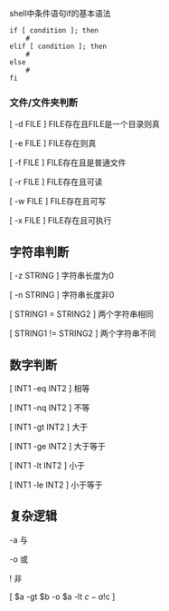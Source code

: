 shell中条件语句if的基本语法

```
if [ condition ]; then
    #
elif [ condition ]; then
    #
else
    #
fi
```


### 文件/文件夹判断

[ -d FILE ]
FILE存在且FILE是一个目录则真

[ -e FILE ]
FILE存在则真

[ -f FILE ]
FILE存在且是普通文件

[ -r FILE ]
FILE存在且可读

[ -w FILE ]
FILE存在且可写

[ -x FILE ]
FILE存在且可执行


## 字符串判断

[ -z STRING ]
字符串长度为0

[ -n STRING ]
字符串长度非0

[ STRING1 = STRING2 ]
两个字符串相同

[ STRING1 != STRING2 ]
两个字符串不同


## 数字判断

[ INT1 -eq INT2 ]
相等

[ INT1 -nq INT2 ]
不等

[ INT1 -gt INT2 ]
大于

[ INT1 -ge INT2 ]
大于等于

[ INT1 -lt INT2 ]
小于

[ INT1 -le INT2 ]
小于等于


## 复杂逻辑

-a
与

-o
或

!
非

[ $a -gt $b -o $a -lt $c -a !$c ]
